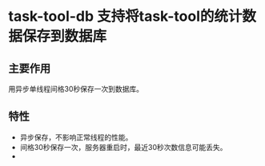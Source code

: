 # task-tool-db 支持将task-tool的统计数据保存到数据库

## 主要作用
用异步单线程间格30秒保存一次到数据库。

## 特性
* 异步保存，不影响正常线程的性能。
* 间格30秒保存一次，服务器重启时，最近30秒次数信息可能丢失。
* 